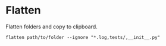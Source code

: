 # Flatten

Flatten folders and copy to clipboard.

```
flatten path/to/folder --ignore "*.log,tests/,__init__.py"
```
